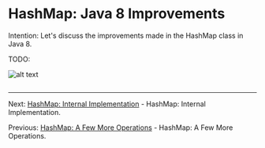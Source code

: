 # HashMap: Java 8 Improvements

Intention: Let's discuss the improvements made in the HashMap class in Java 8.

TODO:

![alt text](../../etc/collections/img.png "Img")

```java

```

<hr>

Next: [HashMap: Internal Implementation](chapter_24.md "HashMap: Internal Implementation") - HashMap: Internal Implementation.

Previous: [HashMap: A Few More Operations](chapter_22.md "HashMap: A Few More Operations") - HashMap: A Few More Operations.